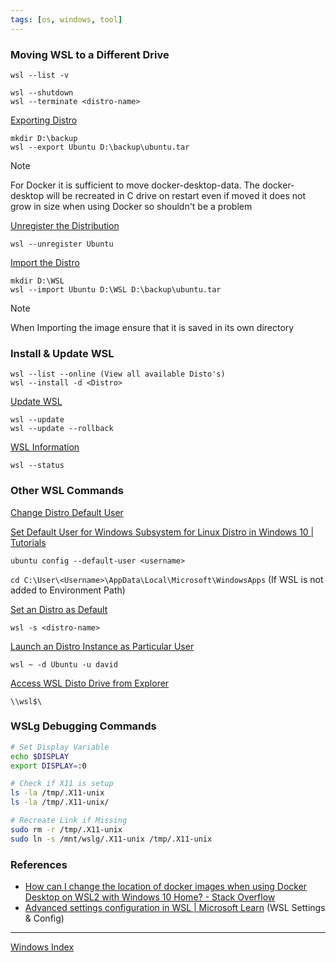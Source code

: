 ```yaml
---
tags: [os, windows, tool]
---
```


### Moving WSL to a Different Drive

```batch
wsl --list -v

wsl --shutdown
wsl --terminate <distro-name>
```

<u>Exporting Distro</u>

````batch
mkdir D:\backup
wsl --export Ubuntu D:\backup\ubuntu.tar
````

> [!NOTE]
> For Docker it is sufficient to move docker-desktop-data. The docker-desktop will be recreated in C drive on restart even if moved it does not grow in size when using Docker so shouldn't be a problem

<u>Unregister the Distribution</u>

````batch
wsl --unregister Ubuntu
````

<u>Import the Distro</u>

````batch
mkdir D:\WSL
wsl --import Ubuntu D:\WSL D:\backup\ubuntu.tar
````

 > [!NOTE]
 > When Importing the image ensure that it is saved in its own directory

### Install & Update WSL

````batch
wsl --list --online (View all available Disto's)
wsl --install -d <Distro>
````

<u>Update WSL</u>

````batch
wsl --update
wsl --update --rollback
````

<u>WSL Information</u>

````batch
wsl --status
````

### Other WSL Commands

<u>Change Distro Default User</u>

[Set Default User for Windows Subsystem for Linux Distro in Windows 10 | Tutorials](https://www.tenforums.com/tutorials/128152-set-default-user-windows-subsystem-linux-distro-windows-10-a.html)

````batch
ubuntu config --default-user <username>
````

`cd C:\User\<Username>\AppData\Local\Microsoft\WindowsApps` (If WSL is not added to Environment Path)

<u>Set an Distro as Default</u>

````batch
wsl -s <distro-name> 
````

<u>Launch an Distro Instance as Particular User</u>

````batch
wsl ~ -d Ubuntu -u david
````

<u>Access WSL Disto Drive from Explorer</u>
  
`\\wsl$\`

### WSLg Debugging Commands

````bash
# Set Display Variable
echo $DISPLAY
export DISPLAY=:0 

# Check if X11 is setup
ls -la /tmp/.X11-unix
ls -la /tmp/.X11-unix/

# Recreate Link if Missing
sudo rm -r /tmp/.X11-unix 
sudo ln -s /mnt/wslg/.X11-unix /tmp/.X11-unix
````

### References

* [How can I change the location of docker images when using Docker Desktop on WSL2 with Windows 10 Home? - Stack Overflow](https://stackoverflow.com/questions/62441307/how-can-i-change-the-location-of-docker-images-when-using-docker-desktop-on-wsl2)
* [Advanced settings configuration in WSL | Microsoft Learn](https://docs.microsoft.com/en-us/windows/wsl/wsl-config) (WSL Settings & Config)

---

[Windows Index](../Windows%20Index.md)
